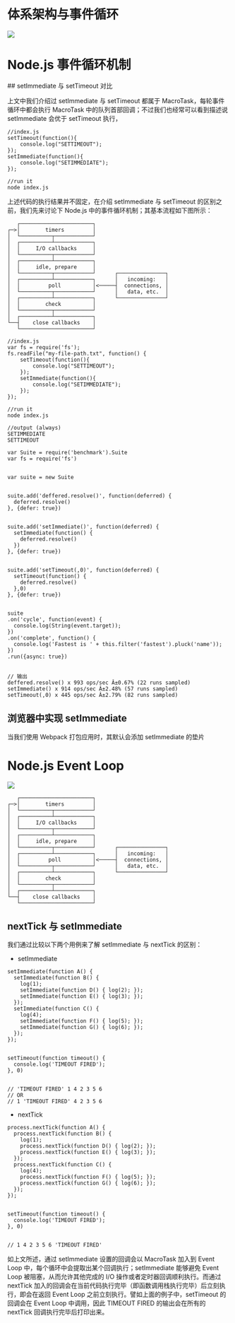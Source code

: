 
# 体系架构与事件循环



![](https://pic4.zhimg.com/v2-8966bd88d6c3773ccd133969f1f39be3_b.png)






# Node.js 事件循环机制


## setImmediate 与 setTimeout 对比


上文中我们介绍过 setImmediate 与 setTimeout 都属于 MacroTask，每轮事件循环中都会执行 MacroTask 中的队列首部回调；不过我们也经常可以看到描述说 setImmediate 会优于 setTimeout 执行，


```
//index.js
setTimeout(function(){
    console.log("SETTIMEOUT");
});
setImmediate(function(){
    console.log("SETIMMEDIATE");
});
 
//run it
node index.js
```


上述代码的执行结果并不固定，在介绍 setImmediate 与 setTimeout 的区别之前，我们先来讨论下 Node.js 中的事件循环机制；其基本流程如下图所示：

```
   ┌───────────────────────┐
┌─>│        timers         │
│  └──────────┬────────────┘
│  ┌──────────┴────────────┐
│  │     I/O callbacks     │
│  └──────────┬────────────┘
│  ┌──────────┴────────────┐
│  │     idle, prepare     │
│  └──────────┬────────────┘      ┌───────────────┐
│  ┌──────────┴────────────┐      │   incoming:   │
│  │         poll          │<─────┤  connections, │
│  └──────────┬────────────┘      │   data, etc.  │
│  ┌──────────┴────────────┐      └───────────────┘
│  │        check          │
│  └──────────┬────────────┘
│  ┌──────────┴────────────┐
└──┤    close callbacks    │
   └───────────────────────┘
```




```
//index.js
var fs = require('fs');
fs.readFile("my-file-path.txt", function() {
    setTimeout(function(){
        console.log("SETTIMEOUT");
    });
    setImmediate(function(){
        console.log("SETIMMEDIATE");
    });
});
 
//run it
node index.js
 
//output (always)
SETIMMEDIATE
SETTIMEOUT
```
```
var Suite = require('benchmark').Suite
var fs = require('fs')


var suite = new Suite


suite.add('deffered.resolve()', function(deferred) {
  deferred.resolve()
}, {defer: true})


suite.add('setImmediate()', function(deferred) {
  setImmediate(function() {
    deferred.resolve()
  })
}, {defer: true})


suite.add('setTimeout(,0)', function(deferred) {
  setTimeout(function() {
    deferred.resolve()
  },0)
}, {defer: true})


suite
.on('cycle', function(event) {
  console.log(String(event.target));
})
.on('complete', function() {
  console.log('Fastest is ' + this.filter('fastest').pluck('name'));
})
.run({async: true})


// 输出
deffered.resolve() x 993 ops/sec Â±0.67% (22 runs sampled)
setImmediate() x 914 ops/sec Â±2.48% (57 runs sampled)
setTimeout(,0) x 445 ops/sec Â±2.79% (82 runs sampled)
```
## 浏览器中实现 setImmediate 


当我们使用 Webpack 打包应用时，其默认会添加 setImmediate 的垫片




# Node.js Event Loop


![](https://blog-assets.risingstack.com/2016/10/the-Node-js-event-loop.png)


```
   ┌───────────────────────┐
┌─>│        timers         │
│  └──────────┬────────────┘
│  ┌──────────┴────────────┐
│  │     I/O callbacks     │
│  └──────────┬────────────┘
│  ┌──────────┴────────────┐
│  │     idle, prepare     │
│  └──────────┬────────────┘      ┌───────────────┐
│  ┌──────────┴────────────┐      │   incoming:   │
│  │         poll          │<─────┤  connections, │
│  └──────────┬────────────┘      │   data, etc.  │
│  ┌──────────┴────────────┐      └───────────────┘
│  │        check          │
│  └──────────┬────────────┘
│  ┌──────────┴────────────┐
└──┤    close callbacks    │
   └───────────────────────┘
```




## nextTick 与 setImmediate



我们通过比较以下两个用例来了解 setImmediate 与 nextTick 的区别：
- setImmediate


```
setImmediate(function A() {
  setImmediate(function B() {
    log(1);
    setImmediate(function D() { log(2); });
    setImmediate(function E() { log(3); });
  });
  setImmediate(function C() {
    log(4);
    setImmediate(function F() { log(5); });
    setImmediate(function G() { log(6); });
  });
});


setTimeout(function timeout() {
  console.log('TIMEOUT FIRED');
}, 0)


// 'TIMEOUT FIRED' 1 4 2 3 5 6
// OR
// 1 'TIMEOUT FIRED' 4 2 3 5 6
```
- nextTick
```
process.nextTick(function A() {
  process.nextTick(function B() {
    log(1);
    process.nextTick(function D() { log(2); });
    process.nextTick(function E() { log(3); });
  });
  process.nextTick(function C() {
    log(4);
    process.nextTick(function F() { log(5); });
    process.nextTick(function G() { log(6); });
  });
});


setTimeout(function timeout() {
  console.log('TIMEOUT FIRED');
}, 0)


// 1 4 2 3 5 6 'TIMEOUT FIRED'
```
如上文所述，通过 setImmediate 设置的回调会以 MacroTask 加入到 Event Loop 中，每个循环中会提取出某个回调执行；setImmediate 能够避免 Event Loop 被阻塞，从而允许其他完成的 I/O 操作或者定时器回调顺利执行。而通过 nextTick 加入的回调会在当前代码执行完毕（即函数调用栈执行完毕）后立刻执行，即会在返回 Event Loop 之前立刻执行。譬如上面的例子中，setTimeout 的回调会在 Event Loop 中调用，因此 TIMEOUT FIRED 的输出会在所有的 nextTick 回调执行完毕后打印出来。
